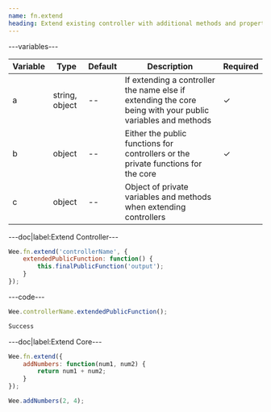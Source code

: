 ```yaml
---
name: fn.extend
heading: Extend existing controller with additional methods and properties
---
```


---variables---

| Variable | Type           | Default | Description                                                                                                | Required |
| -------- | -------------- | ------- | ---------------------------------------------------------------------------------------------------------- | -------- |
| a        | string, object | --      | If extending a controller the name else if extending the core being with your public variables and methods | &#10003; |
| b        | object         | --      | Either the public functions for controllers or the private functions for the core                          | &#10003; |
| c        | object         | --      | Object of private variables and methods when extending controllers                                         |          |

---doc|label:Extend Controller---

```javascript
Wee.fn.extend('controllerName', {
	extendedPublicFunction: function() {
		this.finalPublicFunction('output');
	}
});
```

---code---

```javascript
Wee.controllerName.extendedPublicFunction();
```

```javascript
Success
```

---doc|label:Extend Core---

```javascript
Wee.fn.extend({
	addNumbers: function(num1, num2) {
		return num1 + num2;
	}
});

Wee.addNumbers(2, 4);
```